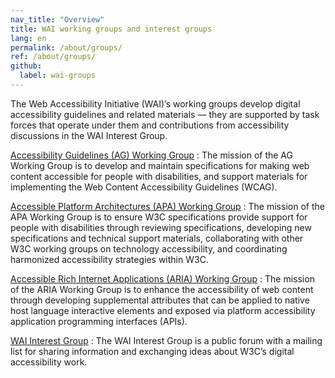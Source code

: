 ```yaml
---
nav_title: "Overview"
title: WAI working groups and interest groups
lang: en
permalink: /about/groups/
ref: /about/groups/
github:
  label: wai-groups
---
```


The Web Accessibility Initiative (WAI)’s working groups develop digital accessibility guidelines and related materials &mdash; they are supported by task forces that operate under them and contributions from accessibility discussions in the WAI Interest Group.

[Accessibility Guidelines (AG) Working Group](/about/groups/agwg/)
: The mission of the AG Working Group is to develop and maintain specifications for making web content accessible for people with disabilities, and support materials for implementing the Web Content Accessibility Guidelines (WCAG).

[Accessible Platform Architectures (APA) Working Group](/about/groups/apawg/)
: The mission of the APA Working Group is to ensure W3C specifications provide support for people with disabilities through reviewing specifications, developing new specifications and technical support materials, collaborating with other W3C working groups on technology accessibility, and coordinating harmonized accessibility strategies within W3C.

[Accessible Rich Internet Applications (ARIA) Working Group](/about/groups/ariawg/)
: The mission of the ARIA Working Group is to enhance the accessibility of web content through developing supplemental attributes that can be applied to native host language interactive elements and exposed via platform accessibility application programming interfaces (APIs).

[WAI Interest Group](/about/groups/waiig/)
: The WAI Interest Group is a public forum with a mailing list for sharing information and exchanging ideas about W3C’s digital accessibility work.